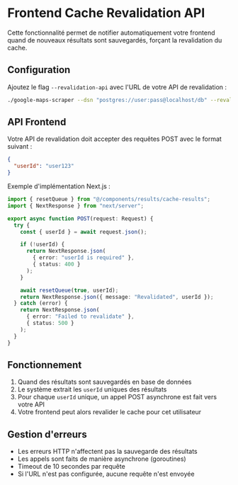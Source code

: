 # Frontend Cache Revalidation API

Cette fonctionnalité permet de notifier automatiquement votre frontend quand de nouveaux résultats sont sauvegardés, forçant la revalidation du cache.

## Configuration

Ajoutez le flag `--revalidation-api` avec l'URL de votre API de revalidation :

```bash
./google-maps-scraper --dsn "postgres://user:pass@localhost/db" --revalidation-api "https://leadexpress.nexum.services/api/results/revalidate"
```

## API Frontend

Votre API de revalidation doit accepter des requêtes POST avec le format suivant :

```json
{
  "userId": "user123"
}
```

Exemple d'implémentation Next.js :

```typescript
import { resetQueue } from "@/components/results/cache-results";
import { NextResponse } from "next/server";

export async function POST(request: Request) {
  try {
    const { userId } = await request.json();

    if (!userId) {
      return NextResponse.json(
        { error: "userId is required" },
        { status: 400 }
      );
    }

    await resetQueue(true, userId);
    return NextResponse.json({ message: "Revalidated", userId });
  } catch (error) {
    return NextResponse.json(
      { error: "Failed to revalidate" },
      { status: 500 }
    );
  }
}
```

## Fonctionnement

1. Quand des résultats sont sauvegardés en base de données
2. Le système extrait les `userId` uniques des résultats
3. Pour chaque `userId` unique, un appel POST asynchrone est fait vers votre API
4. Votre frontend peut alors revalider le cache pour cet utilisateur

## Gestion d'erreurs

- Les erreurs HTTP n'affectent pas la sauvegarde des résultats
- Les appels sont faits de manière asynchrone (goroutines)
- Timeout de 10 secondes par requête
- Si l'URL n'est pas configurée, aucune requête n'est envoyée




